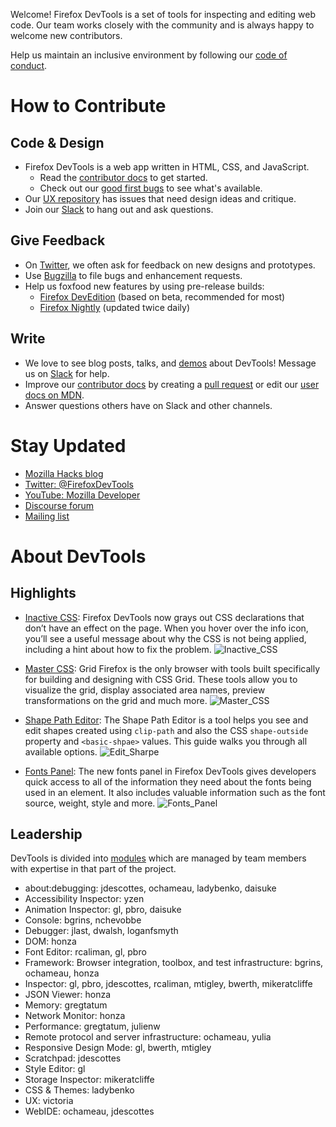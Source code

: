 Welcome! Firefox DevTools is a set of tools for inspecting and editing web code. Our team works closely with the community and is always happy to welcome new contributors.

Help us maintain an inclusive environment by following our [code of conduct](CODE_OF_CONDUCT.md).

# How to Contribute

## Code & Design
- Firefox DevTools is a web app written in HTML, CSS, and JavaScript.
    - Read the [contributor docs](https://firefox-source-docs.mozilla.org/devtools/) to get started.
    - Check out our [good first bugs](https://bugs.firefox-dev.tools/?easy&tool=all) to see what's available.
- Our [UX repository](https://github.com/firefox-devtools/ux) has issues that need design ideas and critique.
- Join our [Slack](https://devtools-html-slack.herokuapp.com/) to hang out and ask questions.

## Give Feedback
- On [Twitter](https://twitter.com/FirefoxDevTools), we often ask for feedback on new designs and prototypes.
- Use [Bugzilla](https://bugzilla.mozilla.org/enter_bug.cgi?product=DevTools) to file bugs and enhancement requests.
- Help us foxfood new features by using pre-release builds:
    - [Firefox DevEdition](https://www.mozilla.org/firefox/developer/) (based on beta, recommended for most)
    - [Firefox Nightly](https://www.mozilla.org/firefox/channel/desktop/#nightly) (updated twice daily)

## Write
- We love to see blog posts, talks, and [demos](https://github.com/firefox-devtools/demos) about DevTools! Message us on [Slack](https://devtools-html-slack.herokuapp.com/) for help.
- Improve our [contributor docs](https://firefox-source-docs.mozilla.org/devtools/) by creating a [pull request](https://github.com/mozilla/gecko-dev/tree/master/devtools) or edit our [user docs on MDN](https://developer.mozilla.org/en-US/docs/Tools).
- Answer questions others have on Slack and other channels.

# Stay Updated

* [Mozilla Hacks blog](https://hacks.mozilla.org/category/developer-tools/)
* [Twitter: @FirefoxDevTools](https://twitter.com/FirefoxDevTools)
* [YouTube: Mozilla Developer](https://www.youtube.com/channel/UCh5UlGiu9d6LegIeUCW4N1w)
* [Discourse forum](https://discourse.mozilla-community.org/c/devtools)
* [Mailing list](https://groups.google.com/forum/#!forum/mozilla.dev.developer-tools)

# About DevTools

## Highlights

* [Inactive CSS](https://hacks.mozilla.org/2019/10/firefox-70-a-bountiful-release-for-all/#developertools):
 Firefox DevTools now grays out CSS declarations that don’t have an effect on the page. When you hover over the info icon, you’ll see a useful message about why the CSS is not being applied, including a hint about how to fix the problem.
 ![Inactive_CSS](https://www.mozilla.org/media/img/firefox/developer/hero-inactive-css.40a2e0b8ddb1.png) 

* [Master CSS](https://mozilladevelopers.github.io/playground/css-grid/):
 Grid Firefox is the only browser with tools built specifically for building and designing with CSS Grid. These tools allow you to visualize the grid, display associated area names, preview transformations on the grid and much more.
 ![Master_CSS](https://www.mozilla.org/media/img/firefox/developer/hero-cssgrid-ani.c0a7ace9dbf7.gif)

* [Shape Path Editor](https://developer.mozilla.org/ko/docs/Tools/Page_Inspector/How_to/Edit_CSS_shapes):
The Shape Path Editor is a tool helps you see and edit shapes created using `clip-path` and also the CSS `shape-outside` property and  `<basic-shpae>` values. This guide walks you through all available options.
![Edit_Sharpe](https://www.mozilla.org/media/img/firefox/developer/hero-clip-ani.84bcdc90782a.gif)

* [Fonts Panel](https://developer.mozilla.org/ko/docs/Tools/Page_Inspector/How_to/Edit_fonts):
 The new fonts panel in Firefox DevTools gives developers quick access to all of the information they need about the fonts being used in an element. It also includes valuable information such as the font source, weight, style and more.
  ![Fonts_Panel](https://www.mozilla.org/media/img/firefox/developer/hero-fonts.0e574b98aa63.gif)

## Leadership

DevTools is divided into [modules](https://wiki.mozilla.org/Modules) which are managed by team members with expertise in that part of the project.

* about:debugging: jdescottes, ochameau, ladybenko, daisuke
* Accessibility Inspector: yzen
* Animation Inspector: gl, pbro, daisuke
* Console: bgrins, nchevobbe
* Debugger: jlast, dwalsh, loganfsmyth
* DOM: honza
* Font Editor: rcaliman, gl, pbro
* Framework: Browser integration, toolbox, and test infrastructure: bgrins, ochameau, honza
* Inspector: gl, pbro, jdescottes, rcaliman, mtigley, bwerth, mikeratcliffe
* JSON Viewer: honza
* Memory: gregtatum
* Network Monitor: honza
* Performance: gregtatum, julienw
* Remote protocol and server infrastructure: ochameau, yulia
* Responsive Design Mode: gl, bwerth, mtigley
* Scratchpad: jdescottes
* Style Editor: gl
* Storage Inspector: mikeratcliffe
* CSS & Themes: ladybenko
* UX: victoria
* WebIDE: ochameau, jdescottes

